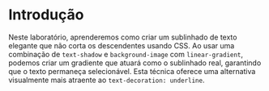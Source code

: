 # Introdução

Neste laboratório, aprenderemos como criar um sublinhado de texto elegante que não corta os descendentes usando CSS. Ao usar uma combinação de `text-shadow` e `background-image` com `linear-gradient`, podemos criar um gradiente que atuará como o sublinhado real, garantindo que o texto permaneça selecionável. Esta técnica oferece uma alternativa visualmente mais atraente ao `text-decoration: underline`.
